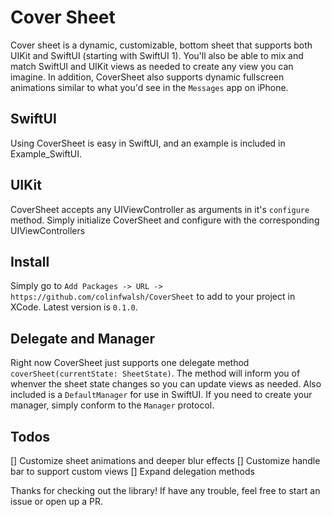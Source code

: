 # Cover Sheet

Cover sheet is a dynamic, customizable, bottom sheet that supports both UIKit and SwiftUI (starting with SwiftUI 1).  You'll also be able to mix and match SwiftUI and UIKit views as needed to create any view you can imagine.  In addition, CoverSheet also supports dynamic fullscreen animations similar to what you'd see in the `Messages` app on iPhone.

## SwiftUI

Using CoverSheet is easy in SwiftUI, and an example is included in Example_SwiftUI.

## UIKit

CoverSheet accepts any UIViewController as arguments in it's `configure` method.  Simply initialize CoverSheet and configure with the corresponding UIViewControllers

## Install

Simply go to `Add Packages -> URL -> https://github.com/colinfwalsh/CoverSheet` to add to your project in XCode.  Latest version is `0.1.0`.

## Delegate and Manager

Right now CoverSheet just supports one delegate method `coverSheet(currentState: SheetState)`.  The method will inform you of whenver the sheet state changes so you can update views as needed.  Also included is a `DefaultManager` for use in SwiftUI.  If you need to create your manager, simply conform to the `Manager` protocol.

## Todos

[] Customize sheet animations and deeper blur effects
[] Customize handle bar to support custom views
[] Expand delegation methods

Thanks for checking out the library!  If have any trouble, feel free to start an issue or open up a PR.

